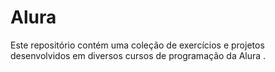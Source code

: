 # Alura
Este repositório contém uma coleção de exercícios e projetos desenvolvidos em diversos cursos de programação da Alura .
